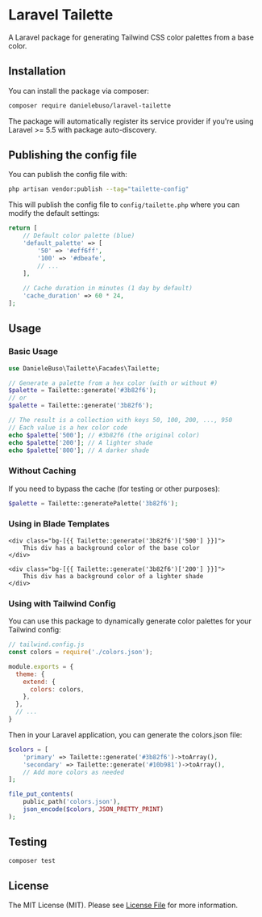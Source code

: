 # Laravel Tailette

A Laravel package for generating Tailwind CSS color palettes from a base color.

## Installation

You can install the package via composer:

```bash
composer require danielebuso/laravel-tailette
```

The package will automatically register its service provider if you're using Laravel >= 5.5 with package auto-discovery.

## Publishing the config file

You can publish the config file with:

```bash
php artisan vendor:publish --tag="tailette-config"
```

This will publish the config file to `config/tailette.php` where you can modify the default settings:

```php
return [
    // Default color palette (blue)
    'default_palette' => [
        '50' => '#eff6ff',
        '100' => '#dbeafe',
        // ...
    ],
    
    // Cache duration in minutes (1 day by default)
    'cache_duration' => 60 * 24,
];
```

## Usage

### Basic Usage

```php
use DanieleBuso\Tailette\Facades\Tailette;

// Generate a palette from a hex color (with or without #)
$palette = Tailette::generate('#3b82f6');
// or
$palette = Tailette::generate('3b82f6');

// The result is a collection with keys 50, 100, 200, ..., 950
// Each value is a hex color code
echo $palette['500']; // #3b82f6 (the original color)
echo $palette['200']; // A lighter shade
echo $palette['800']; // A darker shade
```

### Without Caching

If you need to bypass the cache (for testing or other purposes):

```php
$palette = Tailette::generatePalette('3b82f6');
```

### Using in Blade Templates

```blade
<div class="bg-[{{ Tailette::generate('3b82f6')['500'] }}]">
    This div has a background color of the base color
</div>

<div class="bg-[{{ Tailette::generate('3b82f6')['200'] }}]">
    This div has a background color of a lighter shade
</div>
```

### Using with Tailwind Config

You can use this package to dynamically generate color palettes for your Tailwind config:

```js
// tailwind.config.js
const colors = require('./colors.json');

module.exports = {
  theme: {
    extend: {
      colors: colors,
    },
  },
  // ...
}
```

Then in your Laravel application, you can generate the colors.json file:

```php
$colors = [
    'primary' => Tailette::generate('#3b82f6')->toArray(),
    'secondary' => Tailette::generate('#10b981')->toArray(),
    // Add more colors as needed
];

file_put_contents(
    public_path('colors.json'), 
    json_encode($colors, JSON_PRETTY_PRINT)
);
```

## Testing

```bash
composer test
```

## License

The MIT License (MIT). Please see [License File](LICENSE) for more information.
